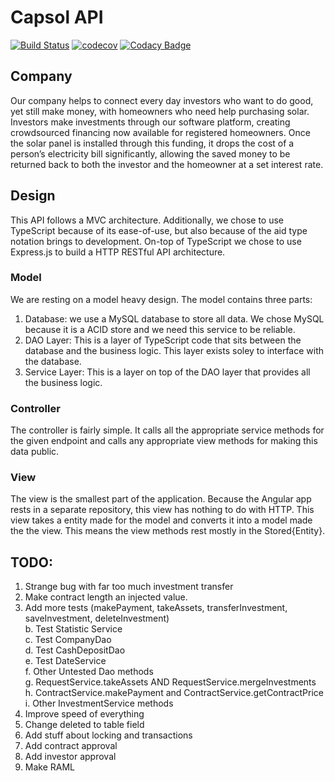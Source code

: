 # Capsol API

[![Build Status](https://travis-ci.org/ryan-bradford/Capsol-API.svg?branch=master)](https://travis-ci.org/ryan-bradford/Capsol-API) [![codecov](https://codecov.io/gh/ryan-bradford/Capsol-API/branch/master/graph/badge.svg)](https://codecov.io/gh/ryan-bradford/Capsol-API)
[![Codacy Badge](https://api.codacy.com/project/badge/Grade/be1ab15c67b94ec9abd56e39f9fbacae)](https://www.codacy.com/manual/ryan-bradford/Capsol-API?utm_source=github.com&amp;utm_medium=referral&amp;utm_content=ryan-bradford/Capsol-API&amp;utm_campaign=Badge_Grade)

## Company

Our company helps to connect every day investors who want to do good, yet still make money, with homeowners who need help purchasing solar. Investors make investments through our software platform, creating crowdsourced financing now available for registered homeowners. Once the solar panel is installed through this funding, it drops the cost of a person’s electricity bill significantly, allowing the saved money to be returned back to both the investor and the homeowner at a set interest rate. 

## Design

This API follows a MVC architecture. Additionally, we chose to use TypeScript because of its ease-of-use, but also because of the aid type notation brings to development. On-top of TypeScript we chose to use Express.js to build a HTTP RESTful API architecture. 

### Model
We are resting on a model heavy design. The model contains three parts:

1. Database: we use a MySQL database to store all data. We chose MySQL because it is a ACID store and we need this service to be reliable.
2. DAO Layer: This is a layer of TypeScript code that sits between the database and the business logic. This layer exists soley to interface with the database.
3. Service Layer: This is a layer on top of the DAO layer that provides all the business logic.

### Controller
The controller is fairly simple. It calls all the appropriate service methods for the given endpoint and calls any appropriate view methods for making this data public.

### View
The view is the smallest part of the application. Because the Angular app rests in a separate repository, this view has nothing to do with HTTP. This view takes a entity made for the model and converts it into a model made the the view. This means the view methods rest mostly in the Stored{Entity}.

## TODO:

1. Strange bug with far too much investment transfer<br>
2. Make contract length an injected value.
4. Add more tests (makePayment, takeAssets, transferInvestment, saveInvestment, deleteInvestment)<br>
    b. Test Statistic Service<br>
    c. Test CompanyDao<br>
    d. Test CashDepositDao<br>
    e. Test DateService<br>
    f. Other Untested Dao methods<br>
    g. RequestService.takeAssets AND RequestService.mergeInvestments<br>
    h. ContractService.makePayment and ContractService.getContractPrice<br>
    i. Other InvestmentService methods<br>
5. Improve speed of everything<br>
6. Change deleted to table field<br>
7. Add stuff about locking and transactions<br>
9. Add contract approval
10. Add investor approval
11. Make RAML<br>
